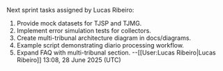 Next sprint tasks assigned by Lucas Ribeiro:
1. Provide mock datasets for TJSP and TJMG.
2. Implement error simulation tests for collectors.
3. Create multi-tribunal architecture diagram in docs/diagrams.
4. Example script demonstrating diario processing workflow.
5. Expand FAQ with multi-tribunal section.
--[[User:Lucas Ribeiro|Lucas Ribeiro]] 13:08, 28 June 2025 (UTC)
